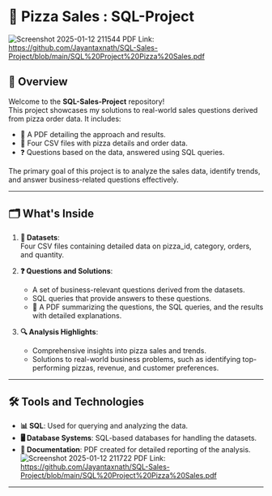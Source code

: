 # 🍕 Pizza Sales : SQL-Project

![Screenshot 2025-01-12 211544](https://github.com/user-attachments/assets/63504e30-8a30-4708-83c2-b1690fc61fa1)
PDF Link: https://github.com/Jayantaxnath/SQL-Sales-Project/blob/main/SQL%20Project%20Pizza%20Sales.pdf
## 📖 Overview
Welcome to the **SQL-Sales-Project** repository!  
This project showcases my solutions to real-world sales questions derived from pizza order data. It includes:  
- 📄 A PDF detailing the approach and results.  
- 📂 Four CSV files with pizza details and order data.  
- ❓ Questions based on the data, answered using SQL queries.  

The primary goal of this project is to analyze the sales data, identify trends, and answer business-related questions effectively.

---

## 🗂️ What's Inside
1. **📂 Datasets**:  
   Four CSV files containing detailed data on pizza_id, category, orders, and quantity.

2. **❓ Questions and Solutions**:  
   - A set of business-relevant questions derived from the datasets.  
   - SQL queries that provide answers to these questions.  
   - 📄 A PDF summarizing the questions, the SQL queries, and the results with detailed explanations.

3. **🔍 Analysis Highlights**:  
   - Comprehensive insights into pizza sales and trends.  
   - Solutions to real-world business problems, such as identifying top-performing pizzas, revenue, and customer preferences.

---

## 🛠️ Tools and Technologies
- **📊 SQL**: Used for querying and analyzing the data.  
- **🖥️ Database Systems**: SQL-based databases for handling the datasets.  
- **📄 Documentation**: PDF created for detailed reporting of the analysis.
![Screenshot 2025-01-12 211722](https://github.com/user-attachments/assets/417a7ea4-336c-481b-b31c-1c65ec5ab953)
PDF Link: https://github.com/Jayantaxnath/SQL-Sales-Project/blob/main/SQL%20Project%20Pizza%20Sales.pdf
---
